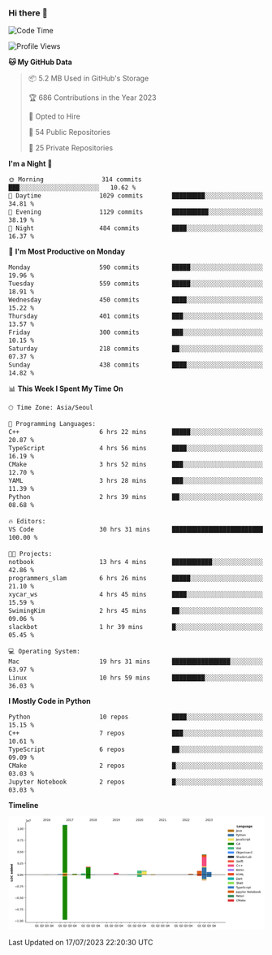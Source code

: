### Hi there 👋

<!--START_SECTION:waka-->
![Code Time](http://img.shields.io/badge/Code%20Time-31%20hrs%2044%20mins-blue)

![Profile Views](http://img.shields.io/badge/Profile%20Views-401-blue)

**🐱 My GitHub Data** 

> 📦 5.2 MB Used in GitHub's Storage 
 > 
> 🏆 686 Contributions in the Year 2023
 > 
> 💼 Opted to Hire
 > 
> 📜 54 Public Repositories 
 > 
> 🔑 25 Private Repositories 
 > 
**I'm a Night 🦉** 

```text
🌞 Morning                314 commits         ███░░░░░░░░░░░░░░░░░░░░░░   10.62 % 
🌆 Daytime                1029 commits        █████████░░░░░░░░░░░░░░░░   34.81 % 
🌃 Evening                1129 commits        ██████████░░░░░░░░░░░░░░░   38.19 % 
🌙 Night                  484 commits         ████░░░░░░░░░░░░░░░░░░░░░   16.37 % 
```
📅 **I'm Most Productive on Monday** 

```text
Monday                   590 commits         █████░░░░░░░░░░░░░░░░░░░░   19.96 % 
Tuesday                  559 commits         █████░░░░░░░░░░░░░░░░░░░░   18.91 % 
Wednesday                450 commits         ████░░░░░░░░░░░░░░░░░░░░░   15.22 % 
Thursday                 401 commits         ███░░░░░░░░░░░░░░░░░░░░░░   13.57 % 
Friday                   300 commits         ███░░░░░░░░░░░░░░░░░░░░░░   10.15 % 
Saturday                 218 commits         ██░░░░░░░░░░░░░░░░░░░░░░░   07.37 % 
Sunday                   438 commits         ████░░░░░░░░░░░░░░░░░░░░░   14.82 % 
```


📊 **This Week I Spent My Time On** 

```text
🕑︎ Time Zone: Asia/Seoul

💬 Programming Languages: 
C++                      6 hrs 22 mins       █████░░░░░░░░░░░░░░░░░░░░   20.87 % 
TypeScript               4 hrs 56 mins       ████░░░░░░░░░░░░░░░░░░░░░   16.19 % 
CMake                    3 hrs 52 mins       ███░░░░░░░░░░░░░░░░░░░░░░   12.70 % 
YAML                     3 hrs 28 mins       ███░░░░░░░░░░░░░░░░░░░░░░   11.39 % 
Python                   2 hrs 39 mins       ██░░░░░░░░░░░░░░░░░░░░░░░   08.68 % 

🔥 Editors: 
VS Code                  30 hrs 31 mins      █████████████████████████   100.00 % 

🐱‍💻 Projects: 
notbook                  13 hrs 4 mins       ███████████░░░░░░░░░░░░░░   42.86 % 
programmers_slam         6 hrs 26 mins       █████░░░░░░░░░░░░░░░░░░░░   21.10 % 
xycar_ws                 4 hrs 45 mins       ████░░░░░░░░░░░░░░░░░░░░░   15.59 % 
SwimingKim               2 hrs 45 mins       ██░░░░░░░░░░░░░░░░░░░░░░░   09.06 % 
slackbot                 1 hr 39 mins        █░░░░░░░░░░░░░░░░░░░░░░░░   05.45 % 

💻 Operating System: 
Mac                      19 hrs 31 mins      ████████████████░░░░░░░░░   63.97 % 
Linux                    10 hrs 59 mins      █████████░░░░░░░░░░░░░░░░   36.03 % 
```

**I Mostly Code in Python** 

```text
Python                   10 repos            ████░░░░░░░░░░░░░░░░░░░░░   15.15 % 
C++                      7 repos             ███░░░░░░░░░░░░░░░░░░░░░░   10.61 % 
TypeScript               6 repos             ██░░░░░░░░░░░░░░░░░░░░░░░   09.09 % 
CMake                    2 repos             █░░░░░░░░░░░░░░░░░░░░░░░░   03.03 % 
Jupyter Notebook         2 repos             █░░░░░░░░░░░░░░░░░░░░░░░░   03.03 % 
```



**Timeline**

![Lines of Code chart](https://raw.githubusercontent.com/SwimingKim/SwimingKim/main/assets/bar_graph.png)


 Last Updated on 17/07/2023 22:20:30 UTC
<!--END_SECTION:waka-->

<!-- ![SwimingKim's GitHub stats](https://github-readme-stats.vercel.app/api?username=swimingkim&show_icons=true&theme=default&count_private=true&rank_icon=github&card_width=495)

![Top Langs](https://github-readme-stats.vercel.app/api/top-langs/?username=swimingkim&layout=compact&langs_count=10&card_width=495)

[![SwimingKim's wakatime stats](https://github-readme-stats.vercel.app/api/wakatime?username=swimingkim)](https://github.com/anuraghazra/github-readme-stats) -->

<!--
**SwimingKim/SwimingKim** is a ✨ _special_ ✨ repository because its `README.md` (this file) appears on your GitHub profile.

Here are some ideas to get you started:

- 🔭 I’m currently working on ...
- 🌱 I’m currently learning ...
- 👯 I’m looking to collaborate on ...
- 🤔 I’m looking for help with ...
- 💬 Ask me about ...
- 📫 How to reach me: ...
- 😄 Pronouns: ...
- ⚡ Fun fact: ...
-->
